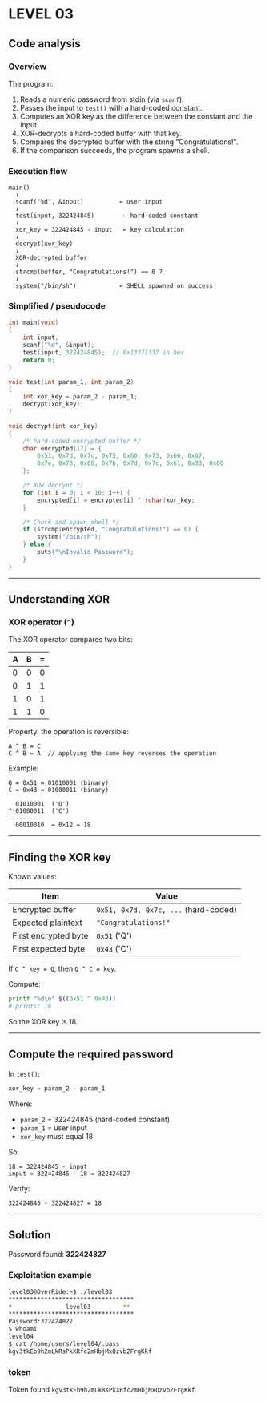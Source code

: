 # LEVEL 03

## Code analysis

### Overview

The program:

1. Reads a numeric password from stdin (via `scanf`).
2. Passes the input to `test()` with a hard-coded constant.
3. Computes an XOR key as the difference between the constant and the input.
4. XOR-decrypts a hard-coded buffer with that key.
5. Compares the decrypted buffer with the string "Congratulations!".
6. If the comparison succeeds, the program spawns a shell.

### Execution flow

```text
main()
  ↓
  scanf("%d", &input)          ← user input
  ↓
  test(input, 322424845)        ← hard-coded constant
  ↓
  xor_key = 322424845 - input   ← key calculation
  ↓
  decrypt(xor_key)
  ↓
  XOR-decrypted buffer
  ↓
  strcmp(buffer, "Congratulations!") == 0 ?
  ↓
  system("/bin/sh")            ← SHELL spawned on success
```

### Simplified / pseudocode

```c
int main(void)
{
    int input;
    scanf("%d", &input);
    test(input, 322424845);  // 0x13371337 in hex
    return 0;
}

void test(int param_1, int param_2)
{
    int xor_key = param_2 - param_1;
    decrypt(xor_key);
}

void decrypt(int xor_key)
{
    /* hard-coded encrypted buffer */
    char encrypted[17] = {
        0x51, 0x7d, 0x7c, 0x75, 0x60, 0x73, 0x66, 0x67,
        0x7e, 0x73, 0x66, 0x7b, 0x7d, 0x7c, 0x61, 0x33, 0x00
    };

    /* XOR decrypt */
    for (int i = 0; i < 16; i++) {
        encrypted[i] = encrypted[i] ^ (char)xor_key;
    }

    /* Check and spawn shell */
    if (strcmp(encrypted, "Congratulations!") == 0) {
        system("/bin/sh");
    } else {
        puts("\nInvalid Password");
    }
}
```

---

## Understanding XOR

### XOR operator (`^`)

The XOR operator compares two bits:

| A | B | = |
|---|---|---|
| 0 | 0 | 0 |
| 0 | 1 | 1 |
| 1 | 0 | 1 |
| 1 | 1 | 0 |

Property: the operation is reversible:

```
A ^ B = C
C ^ B = A  // applying the same key reverses the operation
```

Example:

```
Q = 0x51 = 01010001 (binary)
C = 0x43 = 01000011 (binary)

  01010001  ('Q')
^ 01000011  ('C')
----------
  00010010  = 0x12 = 18
```

---

## Finding the XOR key

Known values:

| Item | Value |
|------|-------|
| Encrypted buffer | `0x51, 0x7d, 0x7c, ...` (hard-coded) |
| Expected plaintext | `"Congratulations!"` |
| First encrypted byte | `0x51` ('Q') |
| First expected byte | `0x43` ('C') |

If `C ^ key = Q`, then `Q ^ C = key`.

Compute:

```bash
printf "%d\n" $((0x51 ^ 0x43))
# prints: 18
```

So the XOR key is 18.

---

## Compute the required password

In `test()`:

```c
xor_key = param_2 - param_1
```

Where:

- `param_2` = 322424845 (hard-coded constant)
- `param_1` = user input
- `xor_key` must equal 18

So:

```
18 = 322424845 - input
input = 322424845 - 18 = 322424827
```

Verify:

```
322424845 - 322424827 = 18
```

---

## Solution

Password found: **322424827**

### Exploitation example

```bash
level03@OverRide:~$ ./level03
***********************************
*               level03         **
***********************************
Password:322424827
$ whoami
level04
$ cat /home/users/level04/.pass
kgv3tkEb9h2mLkRsPkXRfc2mHbjMxQzvb2FrgKkf
```

### token

Token found `kgv3tkEb9h2mLkRsPkXRfc2mHbjMxQzvb2FrgKkf`
